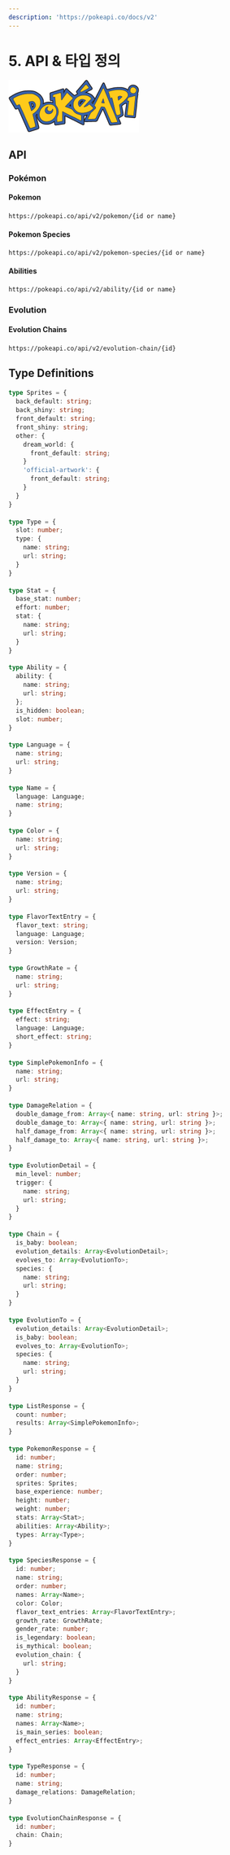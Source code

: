 ```yaml
---
description: 'https://pokeapi.co/docs/v2'
---
```


# 5. API & 타입 정의

![The RESTful Pok&#xE9;mon API](../.gitbook/assets/image%20%281%29.png)

## API

### Pokémon <a id="pokemon-section"></a>

#### Pokemon <a id="pokemon"></a>

`https://pokeapi.co/api/v2/pokemon/{id or name}`

#### Pokemon Species <a id="pokemon-species"></a>

`https://pokeapi.co/api/v2/pokemon-species/{id or name}`

#### Abilities <a id="abilities"></a>

`https://pokeapi.co/api/v2/ability/{id or name}`

### Evolution <a id="evolution-section"></a>

#### Evolution Chains <a id="evolution-chains"></a>

`https://pokeapi.co/api/v2/evolution-chain/{id}`

## Type Definitions

```typescript
type Sprites = {
  back_default: string;
  back_shiny: string;
  front_default: string;
  front_shiny: string;
  other: {
    dream_world: {
      front_default: string;
    }
    'official-artwork': {
      front_default: string;
    }
  }
}

type Type = {
  slot: number;
  type: {
    name: string;
    url: string;
  }
}

type Stat = {
  base_stat: number;
  effort: number;
  stat: {
    name: string;
    url: string;
  }
}

type Ability = {
  ability: {
    name: string;
    url: string;
  };
  is_hidden: boolean;
  slot: number;
}

type Language = {
  name: string;
  url: string;
}

type Name = {
  language: Language;
  name: string;
}

type Color = {
  name: string;
  url: string;
}

type Version = {
  name: string;
  url: string;
}

type FlavorTextEntry = {
  flavor_text: string;
  language: Language;
  version: Version;
}

type GrowthRate = {
  name: string;
  url: string;
}

type EffectEntry = {
  effect: string;
  language: Language;
  short_effect: string;
}

type SimplePokemonInfo = {
  name: string;
  url: string;
}

type DamageRelation = {
  double_damage_from: Array<{ name: string, url: string }>;
  double_damage_to: Array<{ name: string, url: string }>;
  half_damage_from: Array<{ name: string, url: string }>;
  half_damage_to: Array<{ name: string, url: string }>;
}

type EvolutionDetail = {
  min_level: number;
  trigger: {
    name: string;
    url: string;
  }
}

type Chain = {
  is_baby: boolean;
  evolution_details: Array<EvolutionDetail>;
  evolves_to: Array<EvolutionTo>;
  species: {
    name: string;
    url: string;
  }
}

type EvolutionTo = {
  evolution_details: Array<EvolutionDetail>;
  is_baby: boolean;
  evolves_to: Array<EvolutionTo>;
  species: {
    name: string;
    url: string;
  }
}

type ListResponse = {
  count: number;
  results: Array<SimplePokemonInfo>;
}

type PokemonResponse = {
  id: number;
  name: string;
  order: number;
  sprites: Sprites;
  base_experience: number;
  height: number;
  weight: number;
  stats: Array<Stat>;
  abilities: Array<Ability>;
  types: Array<Type>;
}

type SpeciesResponse = {
  id: number;
  name: string;
  order: number;
  names: Array<Name>;
  color: Color;
  flavor_text_entries: Array<FlavorTextEntry>;
  growth_rate: GrowthRate;
  gender_rate: number;
  is_legendary: boolean;
  is_mythical: boolean;
  evolution_chain: {
    url: string;
  }
}

type AbilityResponse = {
  id: number;
  name: string;
  names: Array<Name>;
  is_main_series: boolean;
  effect_entries: Array<EffectEntry>;
}

type TypeResponse = {
  id: number;
  name: string;
  damage_relations: DamageRelation;
}

type EvolutionChainResponse = {
  id: number;
  chain: Chain;
}
```

